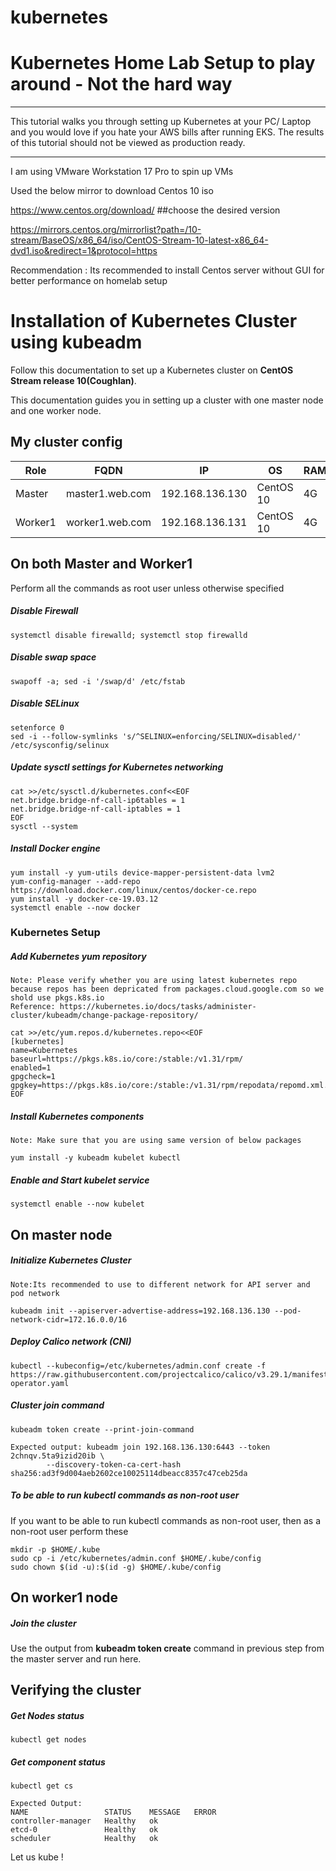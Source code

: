 # kubernetes


# Kubernetes Home Lab Setup to play around - Not the hard way
_____________
This tutorial walks you through setting up Kubernetes at your PC/ Laptop and you would love if you hate your AWS bills after running EKS. The results of this tutorial should not be viewed as production ready.
_____________


I am using VMware Workstation 17 Pro to spin up VMs

Used the below mirror to download Centos 10 iso

https://www.centos.org/download/      ##choose the desired version

https://mirrors.centos.org/mirrorlist?path=/10-stream/BaseOS/x86_64/iso/CentOS-Stream-10-latest-x86_64-dvd1.iso&redirect=1&protocol=https

Recommendation : Its recommended to install Centos server without GUI for better performance on homelab setup

# Installation of Kubernetes Cluster using kubeadm
Follow this documentation to set up a Kubernetes cluster on __CentOS Stream release 10(Coughlan)__.

This documentation guides you in setting up a cluster with one master node and one worker node.

## My cluster config
|Role|FQDN|IP|OS|RAM|CPU|
|----|----|----|----|----|----|
|Master|master1.web.com|192.168.136.130|CentOS 10|4G|2|
|Worker1|worker1.web.com|192.168.136.131|CentOS 10|4G|2|

## On both Master and Worker1
Perform all the commands as root user unless otherwise specified
##### Disable Firewall
```
systemctl disable firewalld; systemctl stop firewalld
```
##### Disable swap space
```
swapoff -a; sed -i '/swap/d' /etc/fstab
```
##### Disable SELinux
```
setenforce 0
sed -i --follow-symlinks 's/^SELINUX=enforcing/SELINUX=disabled/' /etc/sysconfig/selinux
```
##### Update sysctl settings for Kubernetes networking
```
cat >>/etc/sysctl.d/kubernetes.conf<<EOF
net.bridge.bridge-nf-call-ip6tables = 1
net.bridge.bridge-nf-call-iptables = 1
EOF
sysctl --system
```
##### Install Docker engine 
```
yum install -y yum-utils device-mapper-persistent-data lvm2
yum-config-manager --add-repo https://download.docker.com/linux/centos/docker-ce.repo
yum install -y docker-ce-19.03.12 
systemctl enable --now docker
```
### Kubernetes Setup
##### Add Kubernetes yum repository
```
Note: Please verify whether you are using latest kubernetes repo because repos has been depricated from packages.cloud.google.com so we shold use pkgs.k8s.io
Reference: https://kubernetes.io/docs/tasks/administer-cluster/kubeadm/change-package-repository/

cat >>/etc/yum.repos.d/kubernetes.repo<<EOF
[kubernetes]
name=Kubernetes
baseurl=https://pkgs.k8s.io/core:/stable:/v1.31/rpm/
enabled=1
gpgcheck=1
gpgkey=https://pkgs.k8s.io/core:/stable:/v1.31/rpm/repodata/repomd.xml.key
EOF
```
##### Install Kubernetes components
```
Note: Make sure that you are using same version of below packages 

yum install -y kubeadm kubelet kubectl
```
##### Enable and Start kubelet service
```
systemctl enable --now kubelet
```
## On master node
##### Initialize Kubernetes Cluster
```
Note:Its recommended to use to different network for API server and pod network

kubeadm init --apiserver-advertise-address=192.168.136.130 --pod-network-cidr=172.16.0.0/16
```
##### Deploy Calico network (CNI)
```
kubectl --kubeconfig=/etc/kubernetes/admin.conf create -f https://raw.githubusercontent.com/projectcalico/calico/v3.29.1/manifests/tigera-operator.yaml
```
##### Cluster join command
```
kubeadm token create --print-join-command

Expected output: kubeadm join 192.168.136.130:6443 --token 2chnqv.5ta9izid20ib \
        --discovery-token-ca-cert-hash sha256:ad3f9d004aeb2602ce10025114dbeacc8357c47ceb25da
```
##### To be able to run kubectl commands as non-root user
If you want to be able to run kubectl commands as non-root user, then as a non-root user perform these
```
mkdir -p $HOME/.kube
sudo cp -i /etc/kubernetes/admin.conf $HOME/.kube/config
sudo chown $(id -u):$(id -g) $HOME/.kube/config

```
## On worker1 node
##### Join the cluster
Use the output from __kubeadm token create__ command in previous step from the master server and run here.

## Verifying the cluster
##### Get Nodes status
```
kubectl get nodes
```
##### Get component status
```
kubectl get cs

Expected Output:
NAME                 STATUS    MESSAGE   ERROR
controller-manager   Healthy   ok
etcd-0               Healthy   ok
scheduler            Healthy   ok

```

Let us kube !
